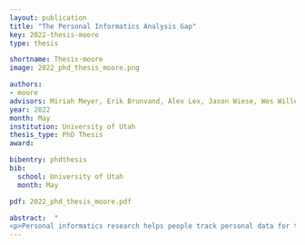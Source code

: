 ```yaml
---
layout: publication
title: "The Personal Informatics Analysis Gap"
key: 2022-thesis-moore
type: thesis

shortname: Thesis-moore
image: 2022_phd_thesis_moore.png

authors:
- moore
advisors: Miriah Meyer, Erik Brunvand, Alex Lex, Jason Wiese, Wes Willett 
year: 2022
month: May
institution: University of Utah
thesis_type: PhD Thesis
award:

bibentry: phdthesis
bib:
  school: University of Utah
  month: May

pdf: 2022_phd_thesis_moore.pdf

abstract:  "
<p>Personal informatics research helps people track personal data for the purposes of self-reflection and gaining self-knowledge. This field has predominantly focused on the data collection and insight-generation elements of self-tracking, however, with less attention paid to flexible data analysis. As a result, this inattention has led to inflexible analytic pipelines that do not reflect or support the diverse ways people want to engage with their data.  This dissertation contributes a review of personal informatics and visualization research literature to expose a gap in research knowledge for designing flexible tools that assist people engaging with and analyzing personal data in personal contexts. This is identified as the <i>personal informatics analysis gap</i>.  This dissertation explores this gap through a multiyear longitudinal study of how asthmatics engage with personal air quality data, and reports how this gap emerged through a series of challenges from attempting to design an improved visual analysis tool.  This dissertation's primary contribution is the identification of the personal informatics analysis gap, with  recommendations for how visualization researchers might bridge it: through designing for play, designing for entry points into personal data, and designing more collaborative or social systems.</p>"
---
```

